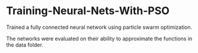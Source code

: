 # Training-Neural-Nets-With-PSO

Trained a fully connected neural network using particle swarm optimization.

The networks were evaluated on their ability to approximate the functions in the data folder.
